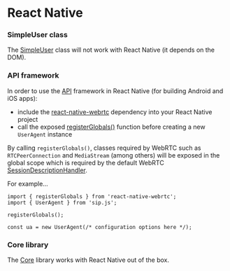 # React Native


### SimpleUser class

The [SimpleUser](./simple-user.md) class will not work with React Native (it depends on the DOM).

### API framework

In order to use the [API](./api.md) framework in React Native (for building Android and iOS apps):

- include the [react-native-webrtc](https://github.com/react-native-webrtc/react-native-webrtc) dependency into your React Native project
- call the exposed [registerGlobals()](https://github.com/react-native-webrtc/react-native-webrtc#registerglobals) function before creating a new `UserAgent` instance

By calling `registerGlobals()`, classes required by WebRTC such as `RTCPeerConnection` and `MediaStream` (among others) will be exposed in the global scope which is required by the default WebRTC [SessionDescriptionHandler](./session-description-handler).

For example...
```
import { registerGlobals } from 'react-native-webrtc';
import { UserAgent } from 'sip.js';

registerGlobals();

const ua = new UserAgent(/* configuration options here */);
```

### Core library

The [Core](./core.md) library works with React Native out of the box.
